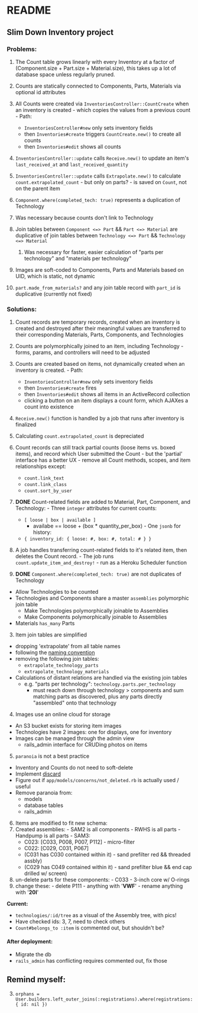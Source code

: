 # README
## Slim Down Inventory project
### Problems:
1. The Count table grows linearly with every Inventory at a factor of (Component.size + Part.size + Material.size), this takes up a lot of database space unless regularly pruned.
  1. Counts are statically connected to Components, Parts, Materials via optional id attributes
  2. All Counts were created via `InventoriesController::CountCreate` when an inventory is created
    - which copies the values from a previous count
    - Path:
      - `InventoriesController#new` only sets inventory fields
      - then `Inventories#create` triggers `CountCreate.new()` to create all counts
      - then `Inventories#edit` shows all counts
  3. `InventoriesController::update` calls `Receive.new()` to update an item's `last_received_at` and `last_received_quantity`
  4. `InventoriesController::update` calls `Extrapolate.new()` to calculate `count.extrapolated_count`
    - but only on parts?
    - is saved on `Count`, not on the parent item

2. `Component.where(completed_tech: true)` represents a duplication of Technology
  1. Was necessary because counts don't link to Technology

3. Join tables between `Component <=> Part` && `Part <=> Material` are duplicative of join tables between `Technology <=> Part` && `Technology <=> Material`
    1. Was necessary for faster, easier calculation of "parts per technology" and "materials per technology"

4. Images are soft-coded to Components, Parts and Materials based on UID, which is static, not dynamic

5. `part.made_from_materials?` and any join table record with `part_id` is duplicative (currently not fixed)

### Solutions:
1. Count records are temporary records, created when an inventory is created and destroyed after their meaningful values are transferred to their corresponding Materials, Parts, Components, and Technologies
  1. Counts are polymorphically joined to an item, including Technology
    - forms, params, and controllers will need to be adjusted
  2. Counts are created based on items, not dynamically created when an inventory is created.
    - Path:
      - `InventoriesController#new` only sets inventory fields
      - then `Inventories#create` fires
      - then `Inventories#edit` shows all items in an ActiveRecord collection
      - clicking a button on an item displays a count form, which AJAXes a count into existence
  3. `Receive.new()` function is handled by a job that runs after inventory is finalized
  4. Calculating `count.extrapolated_count` is depreciated

  5. Count records can still track partial counts (loose items vs. boxed items), and record which User submitted the Count
    - but the 'partial' interface has a better UX
    - remove all Count methods, scopes, and item relationships except:
      - `count.link_text`
      - `count.link_class`
      - `count.sort_by_user`
  6. **DONE** Count-related fields are added to Material, Part, Component, and Technology:
    - Three `integer` attributes for current counts:
      - `[ loose | box | available ]`
        - availabe == loose + (box * quantity_per_box)
    - One `jsonb` for history:
      - `{ inventory_id: { loose: #, box: #, total: # } }`
  7. A job handles transferring count-related fields to it's related item, then deletes the Count record.
    - The job runs `count.update_item_and_destroy!`
    - run as a Heroku Scheduler function
2. **DONE** `Component.where(completed_tech: true)` are not duplicates of Technology
  - Allow Technologies to be counted
  - Technologies and Components share a master `assemblies` polymorphic join table
    - Make Technologies polymorphically joinable to Assemblies
    - Make Components polymorphically joinable to Assemblies
  - Materials `has_many` Parts

3. Item join tables are simplified
  - dropping 'extrapolate' from all table names
  - following the [naming convention](https://guides.rubyonrails.org/association_basics.html#creating-join-tables-for-has-and-belongs-to-many-associations)
  - removing the following join tables:
    - `extrapolate_technology_parts`
    - `extrapolate_technology_materials`
  - Calculations of distant relations are handled via the existing join tables
    - e.g. "parts per technology": `technology.parts.per_technology`
      - must reach down through technology > components and sum matching parts as discovered, plus any parts directly "assembled" onto that technology

4. Images use an online cloud for storage
  - An S3 bucket exists for storing item images
  - Technologies have 2 images: one for displays, one for inventory
  - Images can be managed through the admin view
    * rails_admin interface for CRUDing photos on items

5. `paranoia` is not a best practice
  - Inventory and Counts do not need to soft-delete
  - Implement [discard](https://github.com/jhawthorn/discard)
  - Figure out if `app/models/concerns/not_deleted.rb` is actually used / useful
  - Remove paranoia from:
    - models
    - database tables
    - rails_admin

6. Items are modified to fit new schema:
  1. Created assemblies:
    - SAM2 is all components
    - RWHS is all parts
    - Handpump is all parts
    - SAM3:
      - C023: [C033, P008, P007, P112] - micro-filter
      - C022: [C029, C031, P067]
      - (C031 has C030 contained within it) - sand prefilter red && threaded assbly)
      - (C029 has C049 contained within it) - sand prefilter blue && end cap drilled w/ screen)
  2. un-delete parts for these components:
    - C033 - 3-inch core w/ O-rings
  3. change these:
    - delete P111
    - anything with '**VWF**'
    - rename anything with '**20l**'

**Current:**
- `technologies/:id/tree` as a visual of the Assembly tree, with pics!
- Have checked ids: 3, 7, need to check others
- `Count#belongs_to :item` is commented out, but shouldn't be?

#### After deployment:
* Migrate the db
* `rails_admin` has conflicting requires commented out, fix those

## Remind myself:
3. `orphans = User.builders.left_outer_joins(:registrations).where(registrations: { id: nil })`
